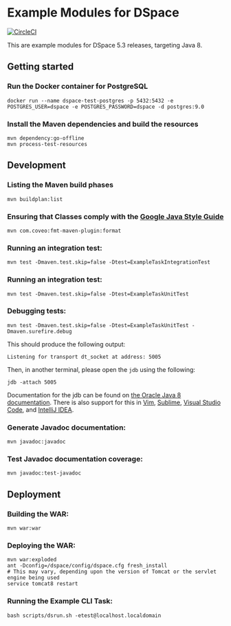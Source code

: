 # Example Modules for DSpace
[![CircleCI](https://circleci.com/gh/jrgriffiniii/dspace-example-modules.svg?style=svg)](https://circleci.com/gh/jrgriffiniii/dspace-example-modules)

This are example modules for DSpace 5.3 releases, targeting Java 8.

## Getting started

### Run the Docker container for PostgreSQL
```
docker run --name dspace-test-postgres -p 5432:5432 -e POSTGRES_USER=dspace -e POSTGRES_PASSWORD=dspace -d postgres:9.0
```

### Install the Maven dependencies and build the resources
```
mvn dependency:go-offline
mvn process-test-resources
```

## Development

### Listing the Maven build phases

```
mvn buildplan:list
```

### Ensuring that Classes comply with the [Google Java Style Guide](https://google.github.io/styleguide/javaguide.html)

```
mvn com.coveo:fmt-maven-plugin:format
```

### Running an integration test:
```
mvn test -Dmaven.test.skip=false -Dtest=ExampleTaskIntegrationTest
```

### Running an integration test:
```
mvn test -Dmaven.test.skip=false -Dtest=ExampleTaskUnitTest
```

### Debugging tests:
```
mvn test -Dmaven.test.skip=false -Dtest=ExampleTaskUnitTest -Dmaven.surefire.debug
```

This should produce the following output:
```
Listening for transport dt_socket at address: 5005
```

Then, in another terminal, please open the `jdb` using the following:
```
jdb -attach 5005
```

Documentation for the jdb can be found on [the Oracle Java 8 documentation](https://docs.oracle.com/javase/8/docs/technotes/tools/windows/jdb.html). There is also support for this in [Vim](https://gitlab.com/Dica-Developer/vim-jdb), [Sublime](https://github.com/jdebug/JDebug), [Visual Studio Code](https://marketplace.visualstudio.com/items?itemName=vscjava.vscode-java-debug), and [IntelliJ IDEA](https://www.jetbrains.com/help/idea/debugging-your-first-java-application.html).

### Generate Javadoc documentation:

```
mvn javadoc:javadoc
```

### Test Javadoc documentation coverage:

```
mvn javadoc:test-javadoc
```

## Deployment

### Building the WAR:

```
mvn war:war
```

### Deploying the WAR:

```
mvn war:exploded
ant -Dconfig=/dspace/config/dspace.cfg fresh_install
# This may vary, depending upon the version of Tomcat or the servlet engine being used
service tomcat8 restart
```

### Running the Example CLI Task:

```
bash scripts/dsrun.sh -etest@localhost.localdomain
```
